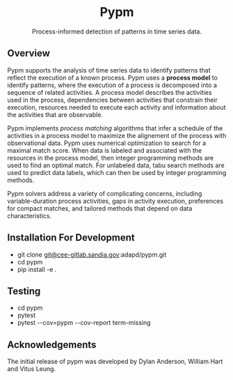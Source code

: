 <h1 align="center">Pypm</h1>
<p align="center">
Process-informed detection of patterns in time series data.
</p>

## Overview

<!-- start overview -->

Pypm supports the analysis of time series data to identify patterns that
reflect the execution of a known process.  Pypm uses a **process model**
to identify patterns, where the execution of a process is decomposed
into a sequence of related activities.  A process model describes the
activities used in the process, dependencies between activities that
constrain their execution, resources needed to execute each activity
and information about the activities that are observable.

Pypm implements *process matching* algorithms that infer a schedule
of the activities in a process model to maximize the alignement of the
process with observational data.  Pypm uses numerical optimization to
search for a maximal match score.  When data is labeled and associated
with the resources in the process model, then integer programming
methods are used to find an optimal match.  For unlabeled data, tabu
search methods are used to predict data labels, which can then be used
by integer programming methods.

Pypm solvers address a variety of complicating concerns, including
variable-duration process activities, gaps in activity execution,
preferences for compact matches, and tailored methods that depend on
data characteristics.

<!-- end overview -->

## Installation For Development

* git clone git@cee-gitlab.sandia.gov:adapd/pypm.git
* cd pypm
* pip install -e .

## Testing

* cd pypm
* pytest
* pytest --cov=pypm --cov-report term-missing

## Acknowledgements

The initial release of pypm was developed by Dylan Anderson, William Hart and Vitus Leung.
